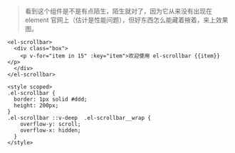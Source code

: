 > 看到这个组件是不是有点陌生，陌生就对了，因为它从来没有出现在 element 官网上（估计是性能问题），但好东西怎么能藏着掖着，来上效果图。
```
<el-scrollbar>
  <div class="box">
    <p v-for="item in 15" :key="item">欢迎使用 el-scrollbar {{item}}</p>
  </div>
</el-scrollbar>

<style scoped>
.el-scrollbar {
  border: 1px solid #ddd;
  height: 200px;
}
.el-scrollbar ::v-deep  .el-scrollbar__wrap {
    overflow-y: scroll;
    overflow-x: hidden;
  }
</style>
```